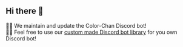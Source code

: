 ## Hi there 👋
🙋‍♀️ We maintain and update the Color-Chan Discord bot!  
👩‍💻 Feel free to use our [custom made Discord bot library](https://github.com/Color-Chan/Color-Chan.Discord) for you own Discord bot!
